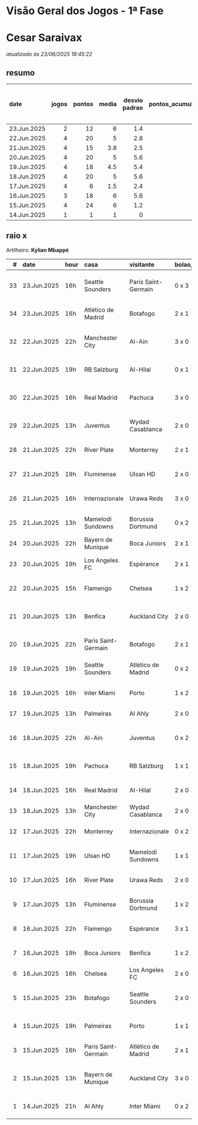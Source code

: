 # Visão Geral dos Jogos - 1ª Fase

# Cesar Saraivax

_atualizado às 23/06/2025 18:45:22_

## resumo

| date        |   jogos |   pontos |   media |   desvio padrao |   pontos_acumulados |   1-Placar exato |   2-Vencedor + gols de um time |   3-Vencedor correto |   4-Gols de um time |   5-Nenhum acerto |
|:------------|--------:|---------:|--------:|----------------:|--------------------:|-----------------:|-------------------------------:|---------------------:|--------------------:|------------------:|
| 23.Jun.2025 |       2 |       12 |     6   |             1.4 |                 154 |                0 |                              1 |                    1 |                   0 |                 0 |
| 22.Jun.2025 |       4 |       20 |     5   |             2.8 |                 142 |                0 |                              2 |                    1 |                   1 |                 0 |
| 21.Jun.2025 |       4 |       15 |     3.8 |             2.5 |                 122 |                0 |                              0 |                    3 |                   0 |                 1 |
| 20.Jun.2025 |       4 |       20 |     5   |             5.6 |                 107 |                1 |                              1 |                    0 |                   1 |                 1 |
| 19.Jun.2025 |       4 |       18 |     4.5 |             5.4 |                  87 |                1 |                              0 |                    1 |                   1 |                 1 |
| 18.Jun.2025 |       4 |       20 |     5   |             5.6 |                  69 |                1 |                              1 |                    0 |                   1 |                 1 |
| 17.Jun.2025 |       4 |        6 |     1.5 |             2.4 |                  49 |                0 |                              0 |                    1 |                   1 |                 2 |
| 16.Jun.2025 |       3 |       18 |     6   |             5.6 |                  43 |                1 |                              0 |                    1 |                   1 |                 0 |
| 15.Jun.2025 |       4 |       24 |     6   |             1.2 |                  25 |                0 |                              2 |                    2 |                   0 |                 0 |
| 14.Jun.2025 |       1 |        1 |     1   |             0   |                   1 |                0 |                              0 |                    0 |                   1 |                 0 |

## raio x

Artilheiro: **Kylian Mbappé**

|   # | date        | hour   | casa                | visitante           | bolao_placar   | bolao_time          | real_placar   | real_time           |   pontos | criterio                     |   pontos_acumulados |
|----:|:------------|:-------|:--------------------|:--------------------|:---------------|:--------------------|:--------------|:--------------------|---------:|:-----------------------------|--------------------:|
|  33 | 23.Jun.2025 | 16h    | Seattle Sounders    | Paris Saint-Germain | 0 x 3          | Paris Saint-Germain | 0 x 2         | Paris Saint-Germain |        7 | 2-Vencedor + gols de um time |                 149 |
|  34 | 23.Jun.2025 | 16h    | Atlético de Madrid  | Botafogo            | 2 x 1          | Atlético de Madrid  | 1 x 0         | Atlético de Madrid  |        5 | 3-Vencedor correto           |                 154 |
|  32 | 22.Jun.2025 | 22h    | Manchester City     | Al-Ain              | 3 x 0          | Manchester City     | 6 x 0         | Manchester City     |        7 | 2-Vencedor + gols de um time |                 142 |
|  31 | 22.Jun.2025 | 19h    | RB Salzburg         | Al-Hilal            | 0 x 1          | Al-Hilal            | 0 x 0         | empate              |        1 | 4-Gols de um time            |                 135 |
|  30 | 22.Jun.2025 | 16h    | Real Madrid         | Pachuca             | 3 x 0          | Real Madrid         | 3 x 1         | Real Madrid         |        7 | 2-Vencedor + gols de um time |                 134 |
|  29 | 22.Jun.2025 | 13h    | Juventus            | Wydad Casablanca    | 2 x 0          | Juventus            | 4 x 1         | Juventus            |        5 | 3-Vencedor correto           |                 127 |
|  28 | 21.Jun.2025 | 22h    | River Plate         | Monterrey           | 2 x 1          | River Plate         | 0 x 0         | empate              |        0 | 5-Nenhum acerto              |                 122 |
|  27 | 21.Jun.2025 | 19h    | Fluminense          | Ulsan HD            | 2 x 0          | Fluminense          | 4 x 2         | Fluminense          |        5 | 3-Vencedor correto           |                 122 |
|  26 | 21.Jun.2025 | 16h    | Internazionale      | Urawa Reds          | 3 x 0          | Internazionale      | 2 x 1         | Internazionale      |        5 | 3-Vencedor correto           |                 117 |
|  25 | 21.Jun.2025 | 13h    | Mamelodi Sundowns   | Borussia Dortmund   | 0 x 2          | Borussia Dortmund   | 3 x 4         | Borussia Dortmund   |        5 | 3-Vencedor correto           |                 112 |
|  24 | 20.Jun.2025 | 22h    | Bayern de Munique   | Boca Juniors        | 2 x 1          | Bayern de Munique   | 2 x 1         | Bayern de Munique   |       12 | 1-Placar exato               |                 107 |
|  23 | 20.Jun.2025 | 19h    | Los Angeles FC      | Espérance           | 2 x 1          | Los Angeles FC      | 0 x 1         | Espérance           |        1 | 4-Gols de um time            |                  95 |
|  22 | 20.Jun.2025 | 15h    | Flamengo            | Chelsea             | 1 x 2          | Chelsea             | 3 x 1         | Flamengo            |        0 | 5-Nenhum acerto              |                  94 |
|  21 | 20.Jun.2025 | 13h    | Benfica             | Auckland City       | 2 x 0          | Benfica             | 6 x 0         | Benfica             |        7 | 2-Vencedor + gols de um time |                  94 |
|  20 | 19.Jun.2025 | 22h    | Paris Saint-Germain | Botafogo            | 2 x 1          | Paris Saint-Germain | 0 x 1         | Botafogo            |        1 | 4-Gols de um time            |                  87 |
|  19 | 19.Jun.2025 | 19h    | Seattle Sounders    | Atlético de Madrid  | 0 x 2          | Atlético de Madrid  | 1 x 3         | Atlético de Madrid  |        5 | 3-Vencedor correto           |                  86 |
|  18 | 19.Jun.2025 | 16h    | Inter Miami         | Porto               | 1 x 2          | Porto               | 2 x 1         | Inter Miami         |        0 | 5-Nenhum acerto              |                  81 |
|  17 | 19.Jun.2025 | 13h    | Palmeiras           | Al Ahly             | 2 x 0          | Palmeiras           | 2 x 0         | Palmeiras           |       12 | 1-Placar exato               |                  81 |
|  16 | 18.Jun.2025 | 22h    | Al-Ain              | Juventus            | 0 x 2          | Juventus            | 0 x 5         | Juventus            |        7 | 2-Vencedor + gols de um time |                  69 |
|  15 | 18.Jun.2025 | 19h    | Pachuca             | RB Salzburg         | 1 x 1          | empate              | 1 x 2         | RB Salzburg         |        1 | 4-Gols de um time            |                  62 |
|  14 | 18.Jun.2025 | 16h    | Real Madrid         | Al-Hilal            | 2 x 0          | Real Madrid         | 1 x 1         | empate              |        0 | 5-Nenhum acerto              |                  61 |
|  13 | 18.Jun.2025 | 13h    | Manchester City     | Wydad Casablanca    | 2 x 0          | Manchester City     | 2 x 0         | Manchester City     |       12 | 1-Placar exato               |                  61 |
|  12 | 17.Jun.2025 | 22h    | Monterrey           | Internazionale      | 0 x 2          | Internazionale      | 1 x 1         | empate              |        0 | 5-Nenhum acerto              |                  49 |
|  11 | 17.Jun.2025 | 19h    | Ulsan HD            | Mamelodi Sundowns   | 1 x 1          | empate              | 0 x 1         | Mamelodi Sundowns   |        1 | 4-Gols de um time            |                  49 |
|  10 | 17.Jun.2025 | 16h    | River Plate         | Urawa Reds          | 2 x 0          | River Plate         | 3 x 1         | River Plate         |        5 | 3-Vencedor correto           |                  48 |
|   9 | 17.Jun.2025 | 13h    | Fluminense          | Borussia Dortmund   | 1 x 2          | Borussia Dortmund   | 0 x 0         | empate              |        0 | 5-Nenhum acerto              |                  43 |
|   8 | 16.Jun.2025 | 22h    | Flamengo            | Espérance           | 3 x 1          | Flamengo            | 2 x 0         | Flamengo            |        5 | 3-Vencedor correto           |                  43 |
|   7 | 16.Jun.2025 | 19h    | Boca Juniors        | Benfica             | 1 x 2          | Benfica             | 2 x 2         | empate              |        1 | 4-Gols de um time            |                  38 |
|   6 | 16.Jun.2025 | 16h    | Chelsea             | Los Angeles FC      | 2 x 0          | Chelsea             | 2 x 0         | Chelsea             |       12 | 1-Placar exato               |                  37 |
|   5 | 15.Jun.2025 | 23h    | Botafogo            | Seattle Sounders    | 2 x 0          | Botafogo            | 2 x 1         | Botafogo            |        7 | 2-Vencedor + gols de um time |                  25 |
|   4 | 15.Jun.2025 | 19h    | Palmeiras           | Porto               | 1 x 1          | empate              | 0 x 0         | empate              |        5 | 3-Vencedor correto           |                  18 |
|   3 | 15.Jun.2025 | 16h    | Paris Saint-Germain | Atlético de Madrid  | 2 x 1          | Paris Saint-Germain | 4 x 0         | Paris Saint-Germain |        5 | 3-Vencedor correto           |                  13 |
|   2 | 15.Jun.2025 | 13h    | Bayern de Munique   | Auckland City       | 3 x 0          | Bayern de Munique   | 10 x 0        | Bayern de Munique   |        7 | 2-Vencedor + gols de um time |                   8 |
|   1 | 14.Jun.2025 | 21h    | Al Ahly             | Inter Miami         | 0 x 2          | Inter Miami         | 0 x 0         | empate              |        1 | 4-Gols de um time            |                   1 |
